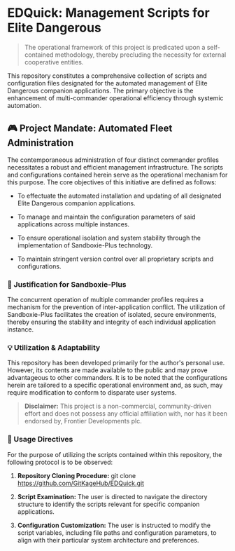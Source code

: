 # EDQuick: Management Scripts for Elite Dangerous

> The operational framework of this project is predicated upon a self-contained methodology, thereby precluding the necessity for external cooperative entities.

This repository constitutes a comprehensive collection of scripts and configuration files designated for the automated management of Elite Dangerous companion applications. The primary objective is the enhancement of multi-commander operational efficiency through systemic automation.

## 🎮 Project Mandate: Automated Fleet Administration

The contemporaneous administration of four distinct commander profiles necessitates a robust and efficient management infrastructure. The scripts and configurations contained herein serve as the operational mechanism for this purpose. The core objectives of this initiative are defined as follows:

* To effectuate the automated installation and updating of all designated Elite Dangerous companion applications.

* To manage and maintain the configuration parameters of said applications across multiple instances.

* To ensure operational isolation and system stability through the implementation of Sandboxie-Plus technology.

* To maintain stringent version control over all proprietary scripts and configurations.

### 🌌 Justification for Sandboxie-Plus

The concurrent operation of multiple commander profiles requires a mechanism for the prevention of inter-application conflict. The utilization of Sandboxie-Plus facilitates the creation of isolated, secure environments, thereby ensuring the stability and integrity of each individual application instance.

### 💡 Utilization & Adaptability

This repository has been developed primarily for the author's personal use. However, its contents are made available to the public and may prove advantageous to other commanders. It is to be noted that the configurations herein are tailored to a specific operational environment and, as such, may require modification to conform to disparate user systems.

> **Disclaimer:** This project is a non-commercial, community-driven effort and does not possess any official affiliation with, nor has it been endorsed by, Frontier Developments plc.

### 🚀 Usage Directives

For the purpose of utilizing the scripts contained within this repository, the following protocol is to be observed:

1. **Repository Cloning Procedure:**
git clone https://github.com/GitKageHub/EDQuick.git

2. **Script Examination:**
The user is directed to navigate the directory structure to identify the scripts relevant for specific companion applications.

3. **Configuration Customization:**
The user is instructed to modify the script variables, including file paths and configuration parameters, to align with their particular system architecture and preferences.
